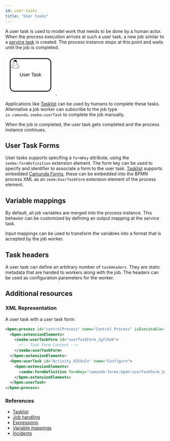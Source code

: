 ```yaml
---
id: user-tasks
title: "User tasks"
---
```


A user task is used to model work that needs to be done by a human actor. When
the process execution arrives at such a user task, a new job similar to a
[service task](../service-tasks/service-tasks) is created. The process instance
stops at this point and waits until the job is completed.

![user-task](assets/user-task.png)

Applications like [Tasklist] can be used by humans to complete these tasks.
Alternative a job worker can subscribe to the job type
`io.camunda.zeebe:userTask` to complete the job manually.

When the job is completed, the user task gets completed and the process
instance continues.

## User Task Forms

User tasks supports specifing a `formKey` attribute, using the
`zeebe:formDefinition` extension element. The form key can be used to specify
and identifier to associate a form to the user task. [Tasklist] supports
embedded [Camunda Forms](/product-manuals/tasklist/userguide/camunda-forms.md),
these can be embedded into the BPMN process XML as an `zeeb:UserTaskForm`
extension element of the process element.

## Variable mappings

By default, all job variables are merged into the process instance. This
behavior can be customized by defining an output mapping at the service task.

Input mappings can be used to transform the variables into a format that is
accepted by the job worker.

## Task headers

A user task can define an arbitrary number of `taskHeaders`. They are static
metadata that are handed to workers along with the job. The headers can be used
as configuration parameters for the worker.


## Additional resources

### XML Representation
A user task with a user task form:

```xml
<bpmn:process id="controlProcess" name="Control Process" isExecutable="true">
  <bpmn:extensionElements>
    <zeebe:userTaskForm id="userTaskForm_2g7iho6">
      <!-- Task Form Content -->
    </zeebe:userTaskForm>
  </bpmn:extensionElements>
  <bpmn:userTask id="Activity_025dulo" name="Configure">
    <bpmn:extensionElements>
      <zeebe:formDefinition formKey="camunda-forms:bpmn:userTaskForm_2g7iho6" />
    </bpmn:extensionElements>
  </bpmn:userTask>
</bpmn:process>
```

### References

- [Tasklist]
- [Job handling](/product-manuals/concepts/job-workers.md)
- [Expressions](/product-manuals/concepts/expressions.md)
- [Variable mappings](/product-manuals/concepts/variables.md#inputoutput-variable-mappings)
- [Incidents](/product-manuals/concepts/incidents.md)



[Tasklist]: /product-manuals/tasklist/introduction.md
